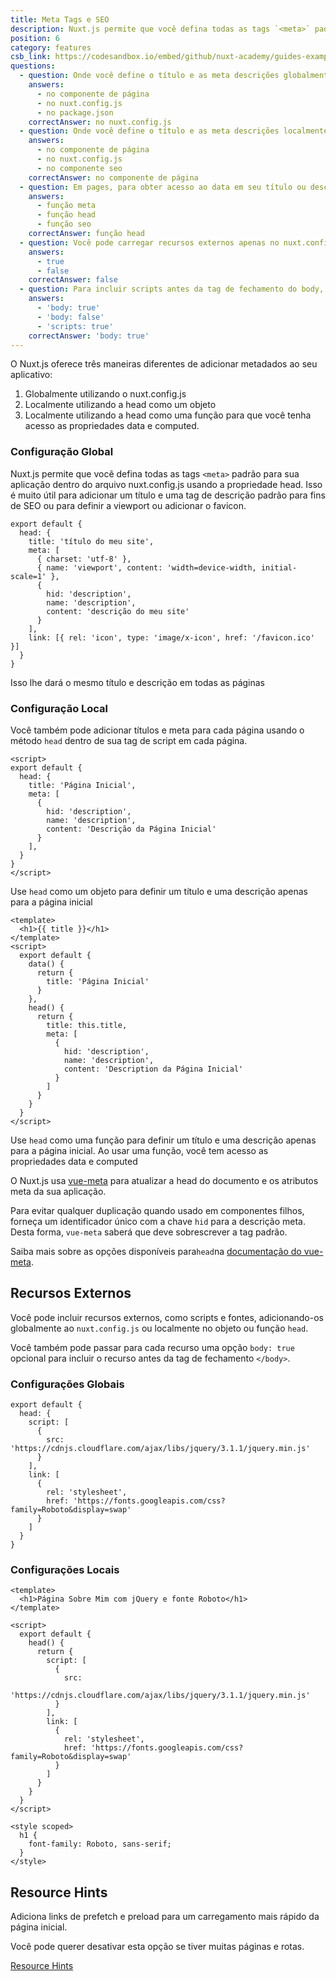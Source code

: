 ```yaml
---
title: Meta Tags e SEO
description: Nuxt.js permite que você defina todas as tags `<meta>` padrão para sua aplicação dentro do arquivo nuxt.config.js usando a propriedade head. Isso é muito útil para adicionar um título e uma tag de descrição padrão para fins de SEO ou para definir a viewport ou adicionar o favicon.
position: 6
category: features
csb_link: https://codesandbox.io/embed/github/nuxt-academy/guides-examples/tree/master/03_features/06_meta_tags_seo?fontsize=14&hidenavigation=1&theme=dark
questions:
  - question: Onde você define o título e as meta descrições globalmente?
    answers:
      - no componente de página
      - no nuxt.config.js
      - no package.json
    correctAnswer: no nuxt.config.js
  - question: Onde você define o título e as meta descrições localmente?
    answers:
      - no componente de página
      - no nuxt.config.js
      - no componente seo
    correctAnswer: no componente de página
  - question: Em pages, para obter acesso ao data em seu título ou descrição meta, você usa a
    answers:
      - função meta
      - função head
      - função seo
    correctAnswer: função head
  - question: Você pode carregar recursos externos apenas no nuxt.config.js?
    answers:
      - true
      - false
    correctAnswer: false
  - question: Para incluir scripts antes da tag de fechamento do body, use
    answers:
      - 'body: true'
      - 'body: false'
      - 'scripts: true'
    correctAnswer: 'body: true'
---
```


O Nuxt.js oferece três maneiras diferentes de adicionar metadados ao seu aplicativo:

1. Globalmente utilizando o nuxt.config.js
2. Localmente utilizando a head como um objeto
3. Localmente utilizando a head como uma função para que você tenha acesso as propriedades data e computed.

### Configuração Global

Nuxt.js permite que você defina todas as tags `<meta>` padrão para sua aplicação dentro do arquivo nuxt.config.js usando a propriedade head. Isso é muito útil para adicionar um título e uma tag de descrição padrão para fins de SEO ou para definir a viewport ou adicionar o favicon.

```js{}[nuxt.config.js]
export default {
  head: {
    title: 'título do meu site',
    meta: [
      { charset: 'utf-8' },
      { name: 'viewport', content: 'width=device-width, initial-scale=1' },
      {
        hid: 'description',
        name: 'description',
        content: 'descrição do meu site'
      }
    ],
    link: [{ rel: 'icon', type: 'image/x-icon', href: '/favicon.ico' }]
  }
}
```

<base-alert type="info">

Isso lhe dará o mesmo título e descrição em todas as páginas

</base-alert>

### Configuração Local

Você também pode adicionar títulos e meta para cada página usando o método `head` dentro de sua tag de script em cada página.

```js{}[pages/index.vue]
<script>
export default {
  head: {
    title: 'Página Inicial',
    meta: [
      {
        hid: 'description',
        name: 'description',
        content: 'Descrição da Página Inicial'
      }
    ],
  }
}
</script>
```

<base-alert type="info">

Use `head` como um objeto para definir um título e uma descrição apenas para a página inicial

</base-alert>

```html{}[pages/index.vue]
<template>
  <h1>{{ title }}</h1>
</template>
<script>
  export default {
    data() {
      return {
        title: 'Página Inicial'
      }
    },
    head() {
      return {
        title: this.title,
        meta: [
          {
            hid: 'description',
            name: 'description',
            content: 'Description da Página Inicial'
          }
        ]
      }
    }
  }
</script>
```

<base-alert type="info">

Use `head` como uma função para definir um título e uma descrição apenas para a página inicial. Ao usar uma função, você tem acesso as propriedades data e computed

</base-alert>

O Nuxt.js usa [vue-meta](https://vue-meta.nuxtjs.org/) para atualizar a head do documento e os atributos meta da sua aplicação.

<base-alert>

Para evitar qualquer duplicação quando usado em componentes filhos, forneça um identificador único com a chave `hid` para a descrição meta. Desta forma, `vue-meta` saberá que deve sobrescrever a tag padrão.

</base-alert>

<base-alert type="next">

Saiba mais sobre as opções disponíveis para`head`na [documentação do vue-meta](https://vue-meta.nuxtjs.org/api/#metainfo-properties).

</base-alert>

## Recursos Externos

Você pode incluir recursos externos, como scripts e fontes, adicionando-os globalmente ao `nuxt.config.js` ou localmente no objeto ou função `head`.

<base-alert type="info">

Você também pode passar para cada recurso uma opção `body: true` opcional para incluir o recurso antes da tag de fechamento `</body>`.

</base-alert>

### Configurações Globais

```js{}[nuxt.config.js]
export default {
  head: {
    script: [
      {
        src: 'https://cdnjs.cloudflare.com/ajax/libs/jquery/3.1.1/jquery.min.js'
      }
    ],
    link: [
      {
        rel: 'stylesheet',
        href: 'https://fonts.googleapis.com/css?family=Roboto&display=swap'
      }
    ]
  }
}
```

### Configurações Locais

```html{}[pages/index.vue]
<template>
  <h1>Página Sobre Mim com jQuery e fonte Roboto</h1>
</template>

<script>
  export default {
    head() {
      return {
        script: [
          {
            src:
              'https://cdnjs.cloudflare.com/ajax/libs/jquery/3.1.1/jquery.min.js'
          }
        ],
        link: [
          {
            rel: 'stylesheet',
            href: 'https://fonts.googleapis.com/css?family=Roboto&display=swap'
          }
        ]
      }
    }
  }
</script>

<style scoped>
  h1 {
    font-family: Roboto, sans-serif;
  }
</style>
```

## Resource Hints

Adiciona links de prefetch e preload para um carregamento mais rápido da página inicial.

Você pode querer desativar esta opção se tiver muitas páginas e rotas.

<base-alert type="next">

[Resource Hints](/guides/configuration-glossary/configuration-render#resourcehints)

</base-alert>

<app-modal>
  <code-sandbox  :src="csb_link"></code-sandbox>
</app-modal>

<quiz :questions="questions"></quiz>
